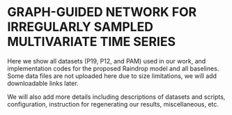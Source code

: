 # GRAPH-GUIDED NETWORK FOR IRREGULARLY SAMPLED MULTIVARIATE TIME SERIES

Here we show all datasets (P19, P12, and PAM) used in our work,  and implementation codes for the proposed Raindrop model and all baselines. Some data files are not uploaded here due to size limitations, we will add downloadable links later.

We will also add more details including descriptions of datasets and scripts, configuration, instruction for regenerating our results, miscellaneous, etc.
